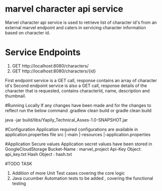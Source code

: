 # marvel character api service
Marvel character api service is used to retrieve list of character id's from an external marvel endpoint and caters in servicing character information based on character id.

# Service Endpoints
 1) GET http://localhost:8080/characters/ 
 2) GET http://localhost:8080/characters/{id}
 
 First endpoint service is a GET call, response contains an array of character id's
 Second endpoint service is also a GET call, response details of the character that is requested, contains characterId, name, description and thumbnail.
 
 #Running Locally
 If any changes have been made and for the changes to reflect run the below command
 .gradlew clean build or
  gradle clean build
  
  java -jar build/libs/Yapily_Technical_Asses-1.0-SNAPSHOT.jar
 
 #Configuration
 Application required configurations are available in application.properties file
  src
   |-main
      |-resources
         |-application.properties
         
 #Application Secure values
 Application secret values have been stored in GoogleCloudStorage
 Bucket-Name : marvel_project
 Api-Key Object: api_key.txt
 Hash Object : hash.txt  
 
 #TODO TASK
 1) Addition of more Unit Test cases covering the core logic 
 2) Java cucumber Automation tests to be added , covering the functional testing     